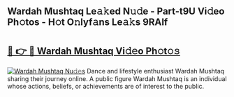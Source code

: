 ## Wardah Mushtaq Le𝚊𝚔ed N𝚞𝚍e - Part-t9U Vi𝚍eo Ph𝚘tos - H𝚘t O𝚗lyf𝚊ns Le𝚊𝚔s 9RAIf

# <h2><a href="http://hf36wq.feru.top/?c=Wardah+Mushtaq">🔗 👉 🔴 Wardah Mushtaq Vi𝚍𝚎o Ph𝚘t𝚘𝚜</a></h2>

[![Wardah Mushtaq Nu𝚍𝚎s](https://i.imgur.com/0TWrTi3.gif)](http://hf36wq.feru.top/?c=Wardah+Mushtaq)
Dance and lifestyle enthusiast Wardah Mushtaq sharing their journey online. A public figure Wardah Mushtaq is an individual whose actions, beliefs, or achievements are of interest to the public. 
